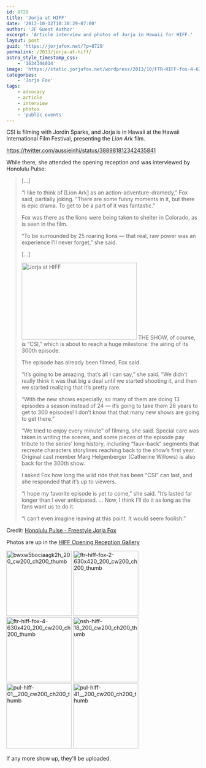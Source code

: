 ```yaml
---
id: 8729
title: 'Jorja at HIFF'
date: '2013-10-12T10:30:29-07:00'
author: 'JF Guest Author'
excerpt: 'Article interview and photos of Jorja in Hawaii for HIFF.'
layout: post
guid: 'https://jorjafox.net/?p=8729'
permalink: /2013/jorja-at-hiff/
astra_style_timestamp_css:
    - '1634344014'
image: 'https://static.jorjafox.net/wordpress/2013/10/FTR-HIFF-fox-4-630x420.jpg'
categories:
    - 'Jorja Fox'
tags:
    - advocacy
    - article
    - interview
    - photos
    - 'public events'
---
```


CSI is filming with Jordin Sparks, and Jorja is in Hawaii at the Hawaii International Film Festival, presenting the <em>Lion Ark</em> film.

https://twitter.com/aussieinhi/status/388981812342435841

While there, she attended the opening reception and was interviewed by Honolulu Pulse:
<blockquote>[...]

“I like to think of [Lion Ark] as an action-adventure-dramedy,” Fox said, partially joking. “There are some funny moments in it, but there is epic drama. To get to be a part of it was fantastic.”

Fox was there as the lions were being taken to shelter in Colorado, as is seen in the film.

“To be surrounded by 25 roaring lions — that real, raw power was an experience I’ll never forget,” she said.

[...]

<img class="alignright size-medium wp-image-8730" alt="Jorja at HIFF" src="//static.jorjafox.net/wordpress/2013/10/FTR-HIFF-fox-4-630x420-300x200.jpg" width="300" height="200" /> THE SHOW, of course, is “CSI,” which is about to reach a huge milestone: the airing of its 300th episode.

The episode has already been filmed, Fox said.

“It’s going to be amazing, that’s all I can say,” she said. “We didn’t really think it was that big a deal until we started shooting it, and then we started realizing that it’s pretty rare.

“With the new shows especially, so many of them are doing 13 episodes a season instead of 24 — it’s going to take them 26 years to get to 300 episodes! I don’t know that that many new shows are going to get there.”

“We tried to enjoy every minute” of filming, she said. Special care was taken in writing the scenes, and some pieces of the episode pay tribute to the series’ long history, including “faux-back” segments that recreate characters storylines reaching back to the show’s first year. Original cast member Marg Helgenberger (Catherine Willows) is also back for the 300th show.

I asked Fox how long the wild ride that has been “CSI” can last, and she responded that it’s up to viewers.

“I hope my favorite episode is yet to come,” she said. “It’s lasted far longer than I ever anticipated. … Now, I think I’ll do it as long as the fans want us to do it.

“I can’t even imagine leaving at this point. It would seem foolish.”</blockquote>
Credit: <a href="http://www.honolulupulse.com/2013/10/freestyle-jorja-fox-hiff/">Honolulu Pulse - Freestyle Jorja Fox</a>

Photos are up in the <a href="https://jorjafox.net/gallery/pub/adi/20131010-hiff">HIFF Opening Reception Gallery</a>

<a href="https://jorjafox.net/gallery/pub/adi/20131010-hiff/bwxw5bociaagk2h.jpg"><img class="alignnone size-full wp-image-8733" alt="bwxw5bociaagk2h_200_cw200_ch200_thumb" src="//static.jorjafox.net/wordpress/2013/10/bwxw5bociaagk2h_200_cw200_ch200_thumb.jpg" width="170" height="170" /></a> <a href="https://jorjafox.net/gallery/pub/adi/20131010-hiff/ftr-hiff-fox-2-630x420.jpg"><img class="alignnone size-full wp-image-8734" alt="ftr-hiff-fox-2-630x420_200_cw200_ch200_thumb" src="//static.jorjafox.net/wordpress/2013/10/ftr-hiff-fox-2-630x420_200_cw200_ch200_thumb.jpg" width="170" height="170" /></a> <a href="https://jorjafox.net/gallery/pub/adi/20131010-hiff/ftr-hiff-fox-4.jpg"><img class="alignnone size-full wp-image-8735" alt="ftr-hiff-fox-4-630x420_200_cw200_ch200_thumb" src="//static.jorjafox.net/wordpress/2013/10/ftr-hiff-fox-4-630x420_200_cw200_ch200_thumb.jpg" width="170" height="170" /></a> <a href="https://jorjafox.net/gallery/pub/adi/20131010-hiff/nsh-hiff-18.jpg"><img class="alignnone size-full wp-image-8736" alt="nsh-hiff-18_200_cw200_ch200_thumb" src="//static.jorjafox.net/wordpress/2013/10/nsh-hiff-18_200_cw200_ch200_thumb.jpg" width="170" height="170" /></a> <a href="https://jorjafox.net/gallery/pub/adi/20131010-hiff/pul-hiff-01_.jpg"><img class="alignnone size-full wp-image-8737" alt="pul-hiff-01__200_cw200_ch200_thumb" src="//static.jorjafox.net/wordpress/2013/10/pul-hiff-01__200_cw200_ch200_thumb.jpg" width="170" height="170" /></a> <a href="https://jorjafox.net/gallery/pub/adi/20131010-hiff/pul-hiff-41_.jpg"><img class="alignnone size-full wp-image-8738" alt="pul-hiff-41__200_cw200_ch200_thumb" src="//static.jorjafox.net/wordpress/2013/10/pul-hiff-41__200_cw200_ch200_thumb.jpg" width="170" height="170" /></a>

If any more show up, they'll be uploaded.